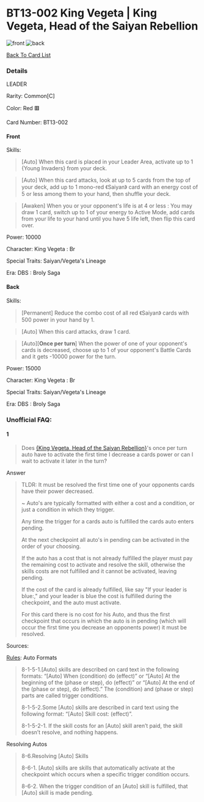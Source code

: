 #  BT13-002 King Vegeta | King Vegeta, Head of the Saiyan Rebellion
![front](http://www.dbs-cardgame.com/images/cardlist/cardimg/BT13-002.png)
![back](http://www.dbs-cardgame.com/images/cardlist/cardimg/BT13-002_b.png)

[Back To Card List](./index.md)
### Details 
LEADER

Rarity: Common[C]

Color: Red 🟥  

Card Number: BT13-002
#### Front
Skills: 
> [Auto]
  When this card is placed in your Leader Area, activate up to 1
  {Young Invaders} from your deck.
  
> [Auto]
  When this card attacks, look at up to 5 cards from the top of your
  deck, add up to 1 mono-red 《Saiyan》 card with an energy cost of 5
  or less among them to your hand, then shuffle your deck.
  
> [Awaken]
  When you or your opponent's life is at 4 or less : You may draw 1
  card, switch up to 1 of your energy to Active Mode, add cards from
  your life to your hand until you have 5 life left, then flip this
  card over.

Power: 10000

Character: King Vegeta : Br

Special Traits: Saiyan/Vegeta's Lineage

Era: DBS : Broly Saga


#### Back
Skills: 
> [Permanent]
 Reduce the combo cost of all red 《Saiyan》 cards with 500 power
 in your hand by 1.
 
> [Auto]
 When this card attacks, draw 1 card.
 
> [Auto][**Once per turn**]
 When the power of one of your opponent's cards is decreased,
 choose up to 1 of your opponent's Battle Cards and it gets -10000
 power for the turn.

Power: 15000

Character: King Vegeta : Br

Special Traits: Saiyan/Vegeta's Lineage

Era: DBS : Broly Saga

### Unofficial FAQ:
#### 1
> Does [{King Vegeta, Head of the Saiyan Rebellion}](#bt13-002-king-vegeta--king-vegeta-head-of-the-saiyan-rebellion)'s once per turn auto have to activate the first time I decrease a cards power or can I wait to activate it later in the turn?

Answer
> TLDR: It must be resolved the first time one of your opponents cards have their power decreased.
>
> ~
> Auto's are typically formatted with either a cost and a condition, or just a condition in which they trigger.
>
> Any time the trigger for a cards auto is fulfilled the cards auto enters pending.
>
> At the next checkpoint all auto's in pending can be activated in the order of your choosing.
> 
> If the auto has a cost that is not already fulfilled the player must pay the remaining cost to activate and resolve the skill, otherwise the skills costs are not fulfilled and it cannot be activated, leaving pending.
>
> If the cost of the card is already fulfilled, like say "If your leader is blue:," and your leader is blue the cost is fulfilled during the checkpoint, and the auto must activate.
>
> For this card there is no cost for his Auto, and thus the first checkpoint that occurs in which the auto is in pending (which will occur the first time you decrease an opponents power) it must be resolved.

Sources:

[Rules][2]:
Auto Formats
> 8-1-5-1.[Auto] skills are described on card text in the following
  formats: “[Auto] When (condition) do (effect)” or “[Auto]
  At the beginning of the (phase or step), do (effect)” or
  “[Auto] At the end of the (phase or step), do (effect).”
  The (condition) and (phase or step) parts are called
  trigger conditions. 
>
>8-1-5-2.Some [Auto] skills are described in card text using the
  following format: “[Auto] Skill cost: (effect)”.
> 
>8-1-5-2-1. If the skill costs for an [Auto] skill aren’t
  paid, the skill doesn’t resolve, and nothing
  happens.

Resolving Autos
> 8-6.Resolving [Auto] Skills
  >
>8-6-1. [Auto] skills are skills that
  automatically activate at the
  checkpoint which occurs when a
  specific trigger condition occurs.
  >
>8-6-2. When the trigger condition of an [Auto]
  skill is fulfilled, that [Auto] skill is made
  pending.

[1]: http://www.dbs-cardgame.com/us-en/rule/card_faq.php
[2]: http://www.dbs-cardgame.com/pdf/rulemanual.pdf?ver_1.18_2
